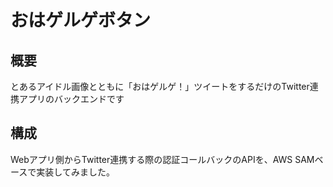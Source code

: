 # おはゲルゲボタン
## 概要
とあるアイドル画像とともに「おはゲルゲ！」ツイートをするだけのTwitter連携アプリのバックエンドです

## 構成
Webアプリ側からTwitter連携する際の認証コールバックのAPIを、AWS SAMベースで実装してみました。
